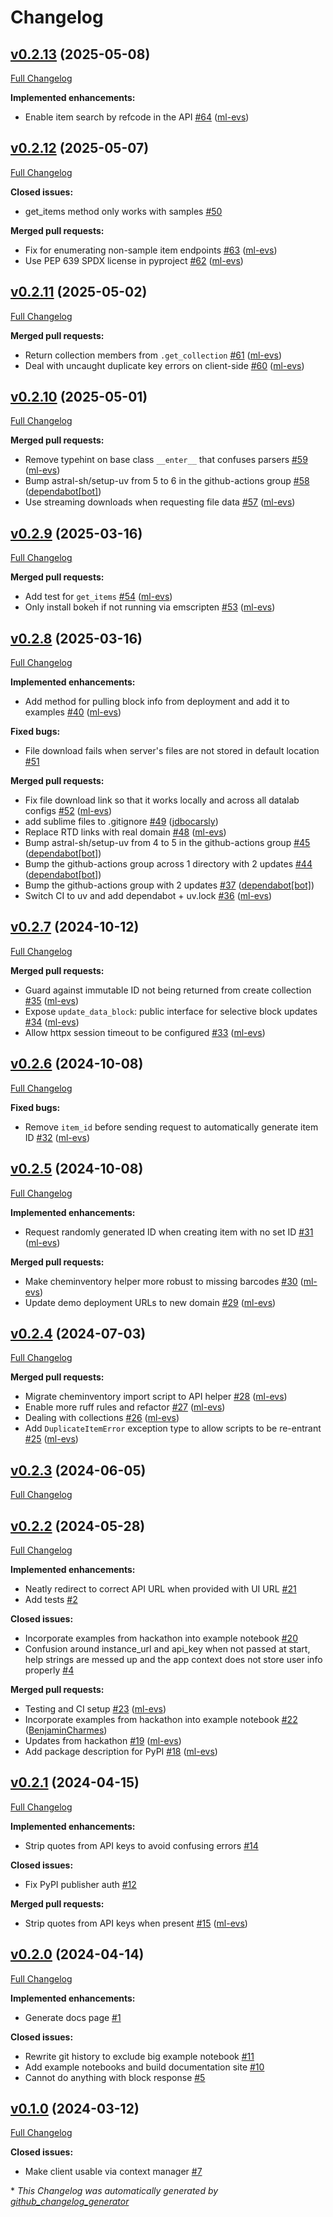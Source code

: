 # Changelog

## [v0.2.13](https://github.com/datalab-org/datalab-api/tree/v0.2.13) (2025-05-08)

[Full Changelog](https://github.com/datalab-org/datalab-api/compare/v0.2.12...v0.2.13)

**Implemented enhancements:**

- Enable item search by refcode in the API [\#64](https://github.com/datalab-org/datalab-api/pull/64) ([ml-evs](https://github.com/ml-evs))

## [v0.2.12](https://github.com/datalab-org/datalab-api/tree/v0.2.12) (2025-05-07)

[Full Changelog](https://github.com/datalab-org/datalab-api/compare/v0.2.11...v0.2.12)

**Closed issues:**

- get\_items method only works with samples [\#50](https://github.com/datalab-org/datalab-api/issues/50)

**Merged pull requests:**

- Fix for enumerating non-sample item endpoints [\#63](https://github.com/datalab-org/datalab-api/pull/63) ([ml-evs](https://github.com/ml-evs))
- Use PEP 639 SPDX license in pyproject [\#62](https://github.com/datalab-org/datalab-api/pull/62) ([ml-evs](https://github.com/ml-evs))

## [v0.2.11](https://github.com/datalab-org/datalab-api/tree/v0.2.11) (2025-05-02)

[Full Changelog](https://github.com/datalab-org/datalab-api/compare/v0.2.10...v0.2.11)

**Merged pull requests:**

- Return collection members from `.get_collection` [\#61](https://github.com/datalab-org/datalab-api/pull/61) ([ml-evs](https://github.com/ml-evs))
- Deal with uncaught duplicate key errors on client-side [\#60](https://github.com/datalab-org/datalab-api/pull/60) ([ml-evs](https://github.com/ml-evs))

## [v0.2.10](https://github.com/datalab-org/datalab-api/tree/v0.2.10) (2025-05-01)

[Full Changelog](https://github.com/datalab-org/datalab-api/compare/v0.2.9...v0.2.10)

**Merged pull requests:**

- Remove typehint on base class `__enter__` that confuses parsers [\#59](https://github.com/datalab-org/datalab-api/pull/59) ([ml-evs](https://github.com/ml-evs))
- Bump astral-sh/setup-uv from 5 to 6 in the github-actions group [\#58](https://github.com/datalab-org/datalab-api/pull/58) ([dependabot[bot]](https://github.com/apps/dependabot))
- Use streaming downloads when requesting file data [\#57](https://github.com/datalab-org/datalab-api/pull/57) ([ml-evs](https://github.com/ml-evs))

## [v0.2.9](https://github.com/datalab-org/datalab-api/tree/v0.2.9) (2025-03-16)

[Full Changelog](https://github.com/datalab-org/datalab-api/compare/v0.2.8...v0.2.9)

**Merged pull requests:**

- Add test for `get_items` [\#54](https://github.com/datalab-org/datalab-api/pull/54) ([ml-evs](https://github.com/ml-evs))
- Only install bokeh if not running via emscripten [\#53](https://github.com/datalab-org/datalab-api/pull/53) ([ml-evs](https://github.com/ml-evs))

## [v0.2.8](https://github.com/datalab-org/datalab-api/tree/v0.2.8) (2025-03-16)

[Full Changelog](https://github.com/datalab-org/datalab-api/compare/v0.2.7...v0.2.8)

**Implemented enhancements:**

- Add method for pulling block info from deployment and add it to examples [\#40](https://github.com/datalab-org/datalab-api/pull/40) ([ml-evs](https://github.com/ml-evs))

**Fixed bugs:**

- File download fails when server's files are not stored in default location [\#51](https://github.com/datalab-org/datalab-api/issues/51)

**Merged pull requests:**

- Fix file download link so that it works locally and across all datalab configs [\#52](https://github.com/datalab-org/datalab-api/pull/52) ([ml-evs](https://github.com/ml-evs))
- add sublime files to .gitignore [\#49](https://github.com/datalab-org/datalab-api/pull/49) ([jdbocarsly](https://github.com/jdbocarsly))
- Replace RTD links with real domain [\#48](https://github.com/datalab-org/datalab-api/pull/48) ([ml-evs](https://github.com/ml-evs))
- Bump astral-sh/setup-uv from 4 to 5 in the github-actions group [\#45](https://github.com/datalab-org/datalab-api/pull/45) ([dependabot[bot]](https://github.com/apps/dependabot))
- Bump the github-actions group across 1 directory with 2 updates [\#44](https://github.com/datalab-org/datalab-api/pull/44) ([dependabot[bot]](https://github.com/apps/dependabot))
- Bump the github-actions group with 2 updates [\#37](https://github.com/datalab-org/datalab-api/pull/37) ([dependabot[bot]](https://github.com/apps/dependabot))
- Switch CI to uv and add dependabot + uv.lock [\#36](https://github.com/datalab-org/datalab-api/pull/36) ([ml-evs](https://github.com/ml-evs))

## [v0.2.7](https://github.com/datalab-org/datalab-api/tree/v0.2.7) (2024-10-12)

[Full Changelog](https://github.com/datalab-org/datalab-api/compare/v0.2.6...v0.2.7)

**Merged pull requests:**

- Guard against immutable ID not being returned from create collection [\#35](https://github.com/datalab-org/datalab-api/pull/35) ([ml-evs](https://github.com/ml-evs))
- Expose `update_data_block`: public interface for selective block updates [\#34](https://github.com/datalab-org/datalab-api/pull/34) ([ml-evs](https://github.com/ml-evs))
- Allow httpx session timeout to be configured [\#33](https://github.com/datalab-org/datalab-api/pull/33) ([ml-evs](https://github.com/ml-evs))

## [v0.2.6](https://github.com/datalab-org/datalab-api/tree/v0.2.6) (2024-10-08)

[Full Changelog](https://github.com/datalab-org/datalab-api/compare/v0.2.5...v0.2.6)

**Fixed bugs:**

- Remove `item_id` before sending request to automatically generate item ID [\#32](https://github.com/datalab-org/datalab-api/pull/32) ([ml-evs](https://github.com/ml-evs))

## [v0.2.5](https://github.com/datalab-org/datalab-api/tree/v0.2.5) (2024-10-08)

[Full Changelog](https://github.com/datalab-org/datalab-api/compare/v0.2.4...v0.2.5)

**Implemented enhancements:**

- Request randomly generated ID when creating item with no set ID [\#31](https://github.com/datalab-org/datalab-api/pull/31) ([ml-evs](https://github.com/ml-evs))

**Merged pull requests:**

- Make cheminventory helper more robust to missing barcodes [\#30](https://github.com/datalab-org/datalab-api/pull/30) ([ml-evs](https://github.com/ml-evs))
- Update demo deployment URLs to new domain [\#29](https://github.com/datalab-org/datalab-api/pull/29) ([ml-evs](https://github.com/ml-evs))

## [v0.2.4](https://github.com/datalab-org/datalab-api/tree/v0.2.4) (2024-07-03)

[Full Changelog](https://github.com/datalab-org/datalab-api/compare/v0.2.3...v0.2.4)

**Merged pull requests:**

- Migrate cheminventory import script to API helper [\#28](https://github.com/datalab-org/datalab-api/pull/28) ([ml-evs](https://github.com/ml-evs))
- Enable more ruff rules and refactor [\#27](https://github.com/datalab-org/datalab-api/pull/27) ([ml-evs](https://github.com/ml-evs))
- Dealing with collections [\#26](https://github.com/datalab-org/datalab-api/pull/26) ([ml-evs](https://github.com/ml-evs))
- Add `DuplicateItemError` exception type to allow scripts to be re-entrant [\#25](https://github.com/datalab-org/datalab-api/pull/25) ([ml-evs](https://github.com/ml-evs))

## [v0.2.3](https://github.com/datalab-org/datalab-api/tree/v0.2.3) (2024-06-05)

[Full Changelog](https://github.com/datalab-org/datalab-api/compare/v0.2.2...v0.2.3)

## [v0.2.2](https://github.com/datalab-org/datalab-api/tree/v0.2.2) (2024-05-28)

[Full Changelog](https://github.com/datalab-org/datalab-api/compare/v0.2.1...v0.2.2)

**Implemented enhancements:**

- Neatly redirect to correct API URL when provided with UI URL [\#21](https://github.com/datalab-org/datalab-api/issues/21)
- Add tests [\#2](https://github.com/datalab-org/datalab-api/issues/2)

**Closed issues:**

- Incorporate examples from hackathon into example notebook [\#20](https://github.com/datalab-org/datalab-api/issues/20)
- Confusion around instance\_url and api\_key when not passed at start, help strings are messed up and the app context does not store user info properly [\#4](https://github.com/datalab-org/datalab-api/issues/4)

**Merged pull requests:**

- Testing and CI setup [\#23](https://github.com/datalab-org/datalab-api/pull/23) ([ml-evs](https://github.com/ml-evs))
- Incorporate examples from hackathon into example notebook [\#22](https://github.com/datalab-org/datalab-api/pull/22) ([BenjaminCharmes](https://github.com/BenjaminCharmes))
- Updates from hackathon [\#19](https://github.com/datalab-org/datalab-api/pull/19) ([ml-evs](https://github.com/ml-evs))
- Add package description for PyPI [\#18](https://github.com/datalab-org/datalab-api/pull/18) ([ml-evs](https://github.com/ml-evs))

## [v0.2.1](https://github.com/datalab-org/datalab-api/tree/v0.2.1) (2024-04-15)

[Full Changelog](https://github.com/datalab-org/datalab-api/compare/v0.2.0...v0.2.1)

**Implemented enhancements:**

- Strip quotes from API keys to avoid confusing errors [\#14](https://github.com/datalab-org/datalab-api/issues/14)

**Closed issues:**

- Fix PyPI publisher auth [\#12](https://github.com/datalab-org/datalab-api/issues/12)

**Merged pull requests:**

- Strip quotes from API keys when present [\#15](https://github.com/datalab-org/datalab-api/pull/15) ([ml-evs](https://github.com/ml-evs))

## [v0.2.0](https://github.com/datalab-org/datalab-api/tree/v0.2.0) (2024-04-14)

[Full Changelog](https://github.com/datalab-org/datalab-api/compare/v0.1.0...v0.2.0)

**Implemented enhancements:**

- Generate docs page [\#1](https://github.com/datalab-org/datalab-api/issues/1)

**Closed issues:**

- Rewrite git history to exclude big example notebook [\#11](https://github.com/datalab-org/datalab-api/issues/11)
- Add example notebooks and build documentation site [\#10](https://github.com/datalab-org/datalab-api/issues/10)
- Cannot do anything with block response [\#5](https://github.com/datalab-org/datalab-api/issues/5)

## [v0.1.0](https://github.com/datalab-org/datalab-api/tree/v0.1.0) (2024-03-12)

[Full Changelog](https://github.com/datalab-org/datalab-api/compare/af6a29a434dc8d2648b10ac28154299822b86dff...v0.1.0)

**Closed issues:**

- Make client usable via context manager [\#7](https://github.com/datalab-org/datalab-api/issues/7)



\* *This Changelog was automatically generated by [github_changelog_generator](https://github.com/github-changelog-generator/github-changelog-generator)*
